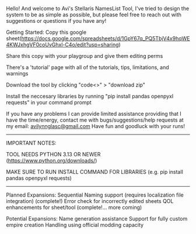 Hello! And welcome to Avi's Stellaris NamesList Tool, I've tried to design the system to be as simple as possible, but please feel free to reach out with suggestions or questions if you have any!		
		
Getting Started:
Copy this google sheet(https://docs.google.com/spreadsheets/d/1GpY67q_PQ5TbjV4x9hqWE4KWJxhgVF0coUvGhxl-C4o/edit?usp=sharing)
	
 Share this copy with your playgroup and give them editing perms
 	
  There's a 'tutorial' page with all of the tutorials, tips, limitations, and warnings

Download the tool by clicking "code<>" > "download zip" 
  
  Install the neccesary libraries by running "pip install pandas openpyxl requests" in your command prompt
  
  
If you have any problems I can provide limited assistance providing that I have the time/energy, contact me with bugs/suggestions/help requests at my email: avilynnglasc@gmail.com
Have fun and goodluck with your runs!

*********************************************************************************************

IMPORTANT NOTES: 

TOOL NEEDS PYTHON 3.13 OR NEWER (https://www.python.org/downloads/)

MAKE SURE TO RUN INSTALL COMMAND FOR LIBRARIES (e.g. pip install pandas openpyxl requests)

*********************************************************************************************
Planned Expansions:
  Sequential Naming support (requires localization file integration) (complete!)
  Error check for incorrectly edited sheets
  QOL enhancements for sheet/tool (complete!... more coming)

Potential Expansions:
  Name generation assistance
  Support for fully custom empire creation
  Handling using official modding capacity
